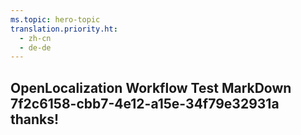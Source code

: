 ```yaml
---
ms.topic: hero-topic
translation.priority.ht: 
  - zh-cn
  - de-de
---
```

## OpenLocalization Workflow Test MarkDown 7f2c6158-cbb7-4e12-a15e-34f79e32931a thanks!
